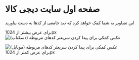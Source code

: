 # صفحه اول سایت دیجی کالا
این تصاویر به شما کمک خواهد کرد که دید جامعی از کدها به دست بیاورید

برای عرض بیشتر از 1024px  
![عکس کمکی برای پیدا کردن سریعتر کدهای مربوطه (دسکتاپ)](help/desk.png)

![عکس کمکی برای پیدا کردن سریعتر کدهای مربوطه (موبایل)](help/phone.png)  
برای عرض کمتر از 1024px
